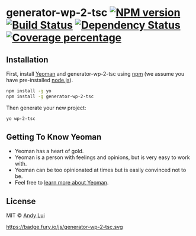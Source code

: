 # generator-wp-2-tsc [![NPM version][npm-image]][npm-url] [![Build Status][travis-image]][travis-url] [![Dependency Status][daviddm-image]][daviddm-url] [![Coverage percentage][coveralls-image]][coveralls-url]
> 

## Installation

First, install [Yeoman](http://yeoman.io) and generator-wp-2-tsc using [npm](https://www.npmjs.com/) (we assume you have pre-installed [node.js](https://nodejs.org/)).

```bash
npm install -g yo
npm install -g generator-wp-2-tsc
```

Then generate your new project:

```bash
yo wp-2-tsc
```

## Getting To Know Yeoman

 * Yeoman has a heart of gold.
 * Yeoman is a person with feelings and opinions, but is very easy to work with.
 * Yeoman can be too opinionated at times but is easily convinced not to be.
 * Feel free to [learn more about Yeoman](http://yeoman.io/).

## License

MIT © [Andy Lui]()


[npm-image]: https://badge.fury.io/js/generator-wp-2-tsc.svg
[npm-url]: https://npmjs.org/package/generator-wp-2-tsc
[travis-image]: https://travis-ci.org/awlui/generator-wp-2-tsc.svg?branch=master
[travis-url]: https://travis-ci.org/awlui/generator-wp-2-tsc
[daviddm-image]: https://david-dm.org/awlui/generator-wp-2-tsc.svg?theme=shields.io
[daviddm-url]: https://david-dm.org/awlui/generator-wp-2-tsc
[coveralls-image]: https://coveralls.io/repos/awlui/generator-wp-2-tsc/badge.svg
[coveralls-url]: https://coveralls.io/r/awlui/generator-wp-2-tsc
https://badge.fury.io/js/generator-wp-2-tsc.svg